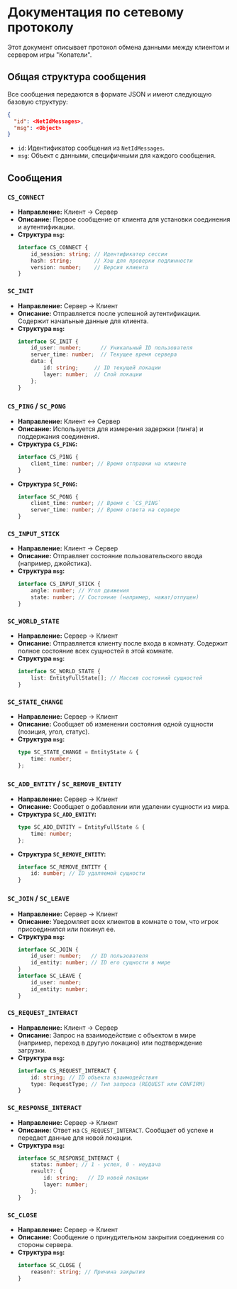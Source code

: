 # Документация по сетевому протоколу

Этот документ описывает протокол обмена данными между клиентом и сервером игры "Копатели".

## Общая структура сообщения

Все сообщения передаются в формате JSON и имеют следующую базовую структуру:

```json
{
  "id": <NetIdMessages>,
  "msg": <Object>
}
```

- `id`: Идентификатор сообщения из `NetIdMessages`.
- `msg`: Объект с данными, специфичными для каждого сообщения.

## Сообщения

### `CS_CONNECT`
- **Направление:** Клиент → Сервер
- **Описание:** Первое сообщение от клиента для установки соединения и аутентификации.
- **Структура `msg`:**
  ```typescript
  interface CS_CONNECT {
      id_session: string; // Идентификатор сессии
      hash: string;       // Хэш для проверки подлинности
      version: number;    // Версия клиента
  }
  ```

### `SC_INIT`
- **Направление:** Сервер → Клиент
- **Описание:** Отправляется после успешной аутентификации. Содержит начальные данные для клиента.
- **Структура `msg`:**
  ```typescript
  interface SC_INIT {
      id_user: number;      // Уникальный ID пользователя
      server_time: number;  // Текущее время сервера
      data: {
          id: string;     // ID текущей локации
          layer: number;  // Слой локации
      };
  }
  ```

### `CS_PING` / `SC_PONG`
- **Направление:** Клиент ↔ Сервер
- **Описание:** Используется для измерения задержки (пинга) и поддержания соединения.
- **Структура `CS_PING`:**
  ```typescript
  interface CS_PING {
      client_time: number; // Время отправки на клиенте
  }
  ```
- **Структура `SC_PONG`:**
  ```typescript
  interface SC_PONG {
      client_time: number; // Время с `CS_PING`
      server_time: number; // Время ответа на сервере
  }
  ```

### `CS_INPUT_STICK`
- **Направление:** Клиент → Сервер
- **Описание:** Отправляет состояние пользовательского ввода (например, джойстика).
- **Структура `msg`:**
  ```typescript
  interface CS_INPUT_STICK {
      angle: number; // Угол движения
      state: number; // Состояние (например, нажат/отпущен)
  }
  ```

### `SC_WORLD_STATE`
- **Направление:** Сервер → Клиент
- **Описание:** Отправляется клиенту после входа в комнату. Содержит полное состояние всех сущностей в этой комнате.
- **Структура `msg`:**
  ```typescript
  interface SC_WORLD_STATE {
      list: EntityFullState[]; // Массив состояний сущностей
  }
  ```

### `SC_STATE_CHANGE`
- **Направление:** Сервер → Клиент
- **Описание:** Сообщает об изменении состояния одной сущности (позиция, угол, статус).
- **Структура `msg`:**
  ```typescript
  type SC_STATE_CHANGE = EntityState & {
      time: number;
  };
  ```

### `SC_ADD_ENTITY` / `SC_REMOVE_ENTITY`
- **Направление:** Сервер → Клиент
- **Описание:** Сообщает о добавлении или удалении сущности из мира.
- **Структура `SC_ADD_ENTITY`:**
  ```typescript
  type SC_ADD_ENTITY = EntityFullState & {
      time: number;
  };
  ```
- **Структура `SC_REMOVE_ENTITY`:**
  ```typescript
  interface SC_REMOVE_ENTITY {
      id: number; // ID удаляемой сущности
  }
  ```

### `SC_JOIN` / `SC_LEAVE`
- **Направление:** Сервер → Клиент
- **Описание:** Уведомляет всех клиентов в комнате о том, что игрок присоединился или покинул ее.
- **Структура `msg`:**
  ```typescript
  interface SC_JOIN {
      id_user: number;   // ID пользователя
      id_entity: number; // ID его сущности в мире
  }
  interface SC_LEAVE {
      id_user: number;
      id_entity: number;
  }
  ```

### `CS_REQUEST_INTERACT`
- **Направление:** Клиент → Сервер
- **Описание:** Запрос на взаимодействие с объектом в мире (например, переход в другую локацию) или подтверждение загрузки.
- **Структура `msg`:**
  ```typescript
  interface CS_REQUEST_INTERACT {
      id: string; // ID объекта взаимодействия
      type: RequestType; // Тип запроса (REQUEST или CONFIRM)
  }
  ```

### `SC_RESPONSE_INTERACT`
- **Направление:** Сервер → Клиент
- **Описание:** Ответ на `CS_REQUEST_INTERACT`. Сообщает об успехе и передает данные для новой локации.
- **Структура `msg`:**
  ```typescript
  interface SC_RESPONSE_INTERACT {
      status: number; // 1 - успех, 0 - неудача
      result?: {
          id: string;   // ID новой локации
          layer: number;
      };
  }
  ```

### `SC_CLOSE`
- **Направление:** Сервер → Клиент
- **Описание:** Сообщение о принудительном закрытии соединения со стороны сервера.
- **Структура `msg`:**
  ```typescript
  interface SC_CLOSE {
      reason?: string; // Причина закрытия
  }
  ```
